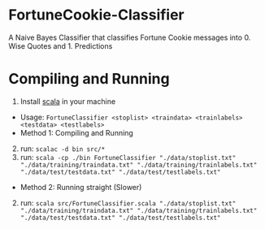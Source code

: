 # FortuneCookie-Classifier
A Naive Bayes Classifier that classifies Fortune Cookie messages into 0. Wise Quotes and 1. Predictions

# Compiling and Running
1. Install [scala](https://www.scala-lang.org/) in your machine
- Usage: `FortuneClassifier <stoplist> <traindata> <trainlabels> <testdata> <testlabels>`
- Method 1: Compiling and Running
2. run: `scalac -d bin src/*`
3. run: `scala -cp ./bin FortuneClassifier "./data/stoplist.txt" "./data/training/traindata.txt" "./data/training/trainlabels.txt" "./data/test/testdata.txt" "./data/test/testlabels.txt"`
- Method 2: Running straight (Slower)
2. run: `scala src/FortuneClassifier.scala "./data/stoplist.txt" "./data/training/traindata.txt" "./data/training/trainlabels.txt" "./data/test/testdata.txt" "./data/test/testlabels.txt"`

